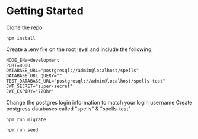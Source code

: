 # Getting Started

Clone the repo

`npm install`

Create a .env file on the root level and include the following:
```
NODE_ENV=development
PORT=8000
DATABASE_URL="postgresql://admin@localhost/spells"
DATABASE_URL_QUERY=""
TEST_DATABASE_URL="postgresql://admin@localhost/spells-test"
JWT_SECRET="super-secret"
JWT_EXPIRY="720hr"
```

Change the postgres login information to match your login username
Create postgress databases called "spells" & "spells-test"

`npm run migrate`

`npm run seed`

